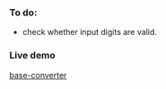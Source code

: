 ### To do:
- check whether input digits are valid.

### Live demo
[base-converter](https://arinmis.github.io/base-converter/)
